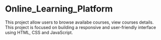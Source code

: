 # Online_Learning_Platform
This project allow users to browse availabe courses, view courses details. This project is focused on building a responsive and user-friendly interface using HTML, CSS and JavaScript.
